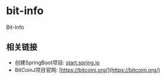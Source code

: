 # bit-info
Bit-Info










## 相关链接

- 创建SpringBoot项目: [start.spring.io](https://start.spring.io/#!type=maven-project&language=java&platformVersion=2.7.5&packaging=jar&jvmVersion=11&groupId=com.cncounter&artifactId=bit-info&name=bit-info&description=BitInfo%20project%20for%20Spring%20Boot&packageName=com.cncounter.bit-info&dependencies=web,mysql)
- BitCoinJ项目官网: [https://bitcoinj.org/](https://bitcoinj.org/)

